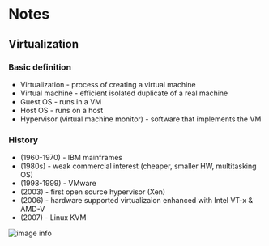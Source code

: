 # Notes

## Virtualization

### Basic definition

- Virtualization - process of creating a virtual machine
- Virtual machine - efficient isolated duplicate of a real machine
- Guest OS - runs in a VM
- Host OS - runs on a host
- Hypervisor (virtual machine monitor) - software that implements the VM

### History

- (1960-1970) - IBM mainframes
- (1980s) - weak commercial interest (cheaper, smaller HW, multitasking OS)
- (1998-1999) - VMware
- (2003) - first open source hypervisor (Xen)
- (2006) - hardware supported virtualizaion enhanced with Intel VT-x & AMD-V
- (2007) - Linux KVM

![image info](./images/virtualization-taxonomy.png)
